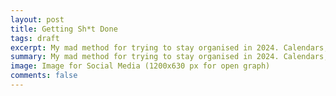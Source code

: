 ```yaml
---
layout: post
title: Getting Sh*t Done
tags: draft
excerpt: My mad method for trying to stay organised in 2024. Calendars, Bullet Journal, Notion and ADHD.
summary: My mad method for trying to stay organised in 2024. Calendars, Bullet Journal, Notion and ADHD.
image: Image for Social Media (1200x630 px for open graph)
comments: false
---
```

